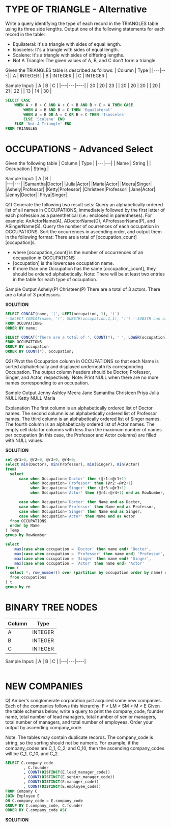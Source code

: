 # TYPE OF TRIANGLE - Alternative
Write a query identifying the type of each record in the TRIANGLES table using its three side lengths. 
Output one of the following statements for each record in the table:
 - Equilateral: It's a triangle with  sides of equal length.
 - Isosceles: It's a triangle with  sides of equal length.
 - Scalene: It's a triangle with  sides of differing lengths.
 - Not A Triangle: The given values of A, B, and C don't form a triangle.

Given the TRIANGLES table is described as follows:
|  Column | Type |
|---|---|
| A | INTEGER |
| B | INTEGER |
| C | INTEGER |

Sample Input:
|  A | B | C | 
|---|---|----|
| 20 | 20 | 23 |
| 20 | 20 | 20 |
| 20 | 21 | 22 |
| 13 | 14 | 30 |

```sql
SELECT CASE
    WHEN A + B > C AND A + C > B AND B + C > A THEN CASE
        WHEN A = B AND B = C THEN 'Equilateral'
        WHEN A = B OR A = C OR B = C THEN 'Isosceles'
        ELSE 'Scalene' END
    ELSE 'Not A Triangle' END
FROM TRIANGLES
```
   
     
# OCCUPATIONS - Advanced Select
Given the following table
|  Column | Type |
|---|---|
| Name | String |
| Occupation | String |

Sample Input:
|  A | B |  
|---|---|
|Samantha|Doctor|
|Julia|Actor|
|Maria|Actor|
|Meera|Singer|
|Ashely|Professor|
|Ketty|Professor|
|Christeen|Professor|
|Jane|Actor|
|Jenny|Doctor|
|Priya|Singer|

Q1) Generate the following two result sets:
Query an alphabetically ordered list of all names in OCCUPATIONS, immediately followed by the first letter of each profession as a parenthetical (i.e.: enclosed in parentheses). For example: AnActorName(A), ADoctorName(D), AProfessorName(P), and ASingerName(S).
Query the number of ocurrences of each occupation in OCCUPATIONS. Sort the occurrences in ascending order, and output them in the following format:
There are a total of [occupation_count] [occupation]s.
 - where [occupation_count] is the number of occurrences of an occupation in OCCUPATIONS 
 - [occupation] is the lowercase occupation name. 
 - If more than one Occupation has the same [occupation_count], they should be ordered alphabetically.
Note: There will be at least two entries in the table for each type of occupation.

Sample Output
Ashely(P)
Christeen(P)
There are a total of 3 actors.
There are a total of 3 professors.

**SOLUTION**
```sql
SELECT CONCAT(name, '(', LEFT(occupation, 1), ')')
--SELECT CONCAT(name, '(', SUBSTR(occupation,1,1), ')') --SUBSTR can also work
FROM OCCUPATIONS
ORDER BY name;

SELECT CONCAT('There are a total of ', COUNT(*), ' ', LOWER(occupation), 's.')
FROM OCCUPATIONS
GROUP BY occupation
ORDER BY COUNT(*), occupation;
```
   
Q2) Pivot the Occupation column in OCCUPATIONS so that each Name is sorted alphabetically and displayed underneath its corresponding Occupation. 
The output column headers should be Doctor, Professor, Singer, and Actor, respectively.
Note: Print NULL when there are no more names corresponding to an occupation.

Sample Output
Jenny    Ashley     Meera  Jane
Samantha Christeen  Priya  Julia
NULL     Ketty      NULL   Maria

Explanation
The first column is an alphabetically ordered list of Doctor names.
The second column is an alphabetically ordered list of Professor names.
The third column is an alphabetically ordered list of Singer names.
The fourth column is an alphabetically ordered list of Actor names.
The empty cell data for columns with less than the maximum number of names per occupation (in this case, the Professor and Actor columns) are filled with NULL values.

**SOLUTION**
```sql
set @r1=0, @r2=0, @r3=0, @r4=0;
select min(Doctor), min(Professor), min(Singer), min(Actor)
from(
  select
      case when Occupation='Doctor' then (@r1:=@r1+1)
           when Occupation='Professor' then (@r2:=@r2+1)
           when Occupation='Singer' then (@r3:=@r3+1)
           when Occupation='Actor' then (@r4:=@r4+1) end as RowNumber,

      case when Occupation='Doctor' then Name end as Doctor,
      case when Occupation='Professor' then Name end as Professor,
      case when Occupation='Singer' then Name end as Singer,
      case when Occupation='Actor' then Name end as Actor
  from OCCUPATIONS
  order by Name
) Temp
group by RowNumber

select  
    max(case when occupation = 'Doctor' then name end) 'Doctor',
    max(case when occupation = 'Professor' then name end) 'Professor',
    max(case when occupation = 'Singer' then name end) 'Singer',
    max(case when occupation = 'Actor' then name end) 'Actor'
from (
  select *, row_number() over (partition by occupation order by name) rn
  from occupations
) t
group by rn
```

# BINARY TREE NODES
|  Column | Type |
|---|---|
| A | INTEGER |
| B | INTEGER |
| C | INTEGER |

Sample Input:
|  A | B | C | 
|---|---|----|

```sql

```

# NEW COMPANIES
Q) Amber's conglomerate corporation just acquired some new companies. Each of the companies follows this hierarchy: F > LM > SM > M > E
Given the table schemas below, write a query to print the company_code, founder name, total number of lead managers, total number of senior managers, total number of managers, and total number of employees. Order your output by ascending company_code.

Note:
The tables may contain duplicate records.
The company_code is string, so the sorting should not be numeric. For example, if the company_codes are C_1, C_2, and C_10, then the ascending company_codes will be C_1, C_10, and C_2.

```sql
SELECT C.company_code
        , C.founder
        , COUNT(DISTINCT(E.lead_manager_code))
        , COUNT(DISTINCT(E.senior_manager_code))
        , COUNT(DISTINCT(E.manager_code))
        , COUNT(DISTINCT(E.employee_code))
FROM Company C
JOIN Employee E 
ON C.company_code = E.company_code
GROUP BY C.company_code, C.founder 
ORDER BY C.company_code ASC
```

**SOLUTION**
```sql
```

